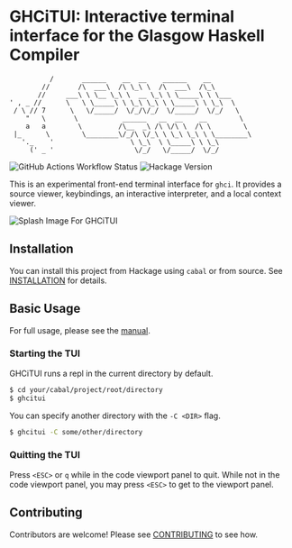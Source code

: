 # GHCiTUI: Interactive terminal interface for the Glasgow Haskell Compiler

```
          /       ______    __  __    ______    __
        //       /\  ___\  /\ \_\ \  /\  ___\  /\_\
       //     ___\ \ \__ \_\ \  __ \_\ \ \_____\ \ \___
' , _ //      \   \ \_____\ \ \_\ \_\ \ \_____\ \ \_\  \
 / \ // 7      \   \/_____/  \/_/\/_/  \/_____/  \/_/   \
    "   \       \           ______   __  __    __        \
    a   a        \         /\__  _\ /\ \/\ \  /\ \        \
 |_      \        \________\/_/\ \/_\ \ \_\ \_\ \ \________\
   '._    '                   \ \_\  \ \_____\ \ \_\
     (' _ '                    \/_/   \/_____/  \/_/
```

![GitHub Actions Workflow Status](https://img.shields.io/github/actions/workflow/status/CrystalSplitter/ghcitui/haskell.yaml) ![Hackage Version](https://img.shields.io/hackage/v/ghcitui)

This is an experimental front-end terminal interface for
`ghci`. It provides a source viewer, keybindings, an interactive
interpreter, and a local context viewer.

![Splash Image For GHCiTUI](https://media.githubusercontent.com/media/CrystalSplitter/ghcitui/main/docs/assets/20240116_splash.png)

## Installation

You can install this project from Hackage using `cabal` or from source. See [INSTALLATION] for details.

## Basic Usage

For full usage, please see the [manual].

### Starting the TUI

GHCiTUI runs a repl in the current directory by default.

```bash
$ cd your/cabal/project/root/directory
$ ghcitui
```

You can specify another directory with the `-C <DIR>` flag.

```bash
$ ghcitui -C some/other/directory
```

### Quitting the TUI

Press `<ESC>` or `q` while in the code viewport panel to quit. While not in the
code viewport panel, you may press `<ESC>` to get to the viewport panel.

## Contributing

Contributors are welcome! Please see [CONTRIBUTING] to see how.

[INSTALLATION]: https://github.com/CrystalSplitter/ghcitui/blob/main/INSTALL.rst
[manual]: https://github.com/CrystalSplitter/ghcitui/blob/main/MANUAL.rst
[CONTRIBUTING]: https://github.com/CrystalSplitter/ghcitui/blob/main/CONTRIBUTING.md
